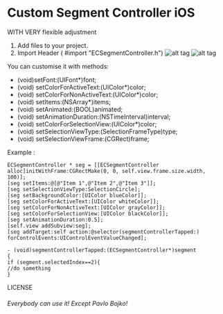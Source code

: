 # Custom Segment Controller iOS 
WITH VERY flexible adjustment


1. Add files to your project. 
2. Import Header   ( #import "ECSegmentController.h")
![alt tag](https://media.giphy.com/media/l0MYS9YDMhI8E12Ba/giphy.gif)
![alt tag](https://media.giphy.com/media/26ufcN8cxBHQ2BkJi/giphy.gif)

You can customise it with methods:

- (void)setFont:(UIFont*)font;
- (void) setColorForActiveText:(UIColor*)color;
- (void) setColorForNonActiveText:(UIColor*)color;
- (void) setItems:(NSArray*)items;
- (void) setAnimated:(BOOL)animated;
- (void) setAnimationDuration:(NSTimeInterval)interval;
- (void) setColorForSelectionView:(UIColor*)color;
- (void) setSelectionViewType:(SelectionFrameType)type;
- (void) setSelectionViewFrame:(CGRect)frame;

Example : 

	ECSegmentController * seg = [[ECSegmentController alloc]initWithFrame:CGRectMake(0, 0, self.view.frame.size.width, 100)];
	[seg setItems:@[@"Item 1",@"Item 2",@"Item 3"]];
	[seg setSelectionViewType:SelectionCircle];
	[seg setBackgroundColor:[UIColor blueColor]];
	[seg setColorForActiveText:[UIColor whiteColor]];
	[seg setColorForNonActiveText:[UIColor grayColor]];
	[seg setColorForSelectionView:[UIColor blackColor]];
	[seg setAnimationDuration:0.5];
	[self.view addSubview:seg];
	[seg addTarget:self action:@selector(segmentControllerTapped:) forControlEvents:UIControlEventValueChanged];
```
- (void)segmentControllerTapped:(ECSegmentController*)segment
{
if (segment.selectedIndex==2){
//do something
}
```


LICENSE
######  Everybody can use it! Except Pavlo Bojko!

